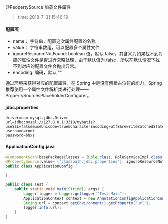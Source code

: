@PeopertySource 加载文件属性
>time: 2018-7-31 15:46:19

#### 配置项
* name： 字符串，配置这次属性配置的名称
* value： 字符串数组，可以配置多个属性文件
* ignoreResourceNotFound: boolean 值，默认  false，其含义为如果找不到对应的属性文件是否进行忽略处理，由于默认值为 false，所以在默认情况下找不到对应的配置文件会抛出异常。
* encoding: 编码，默认 ""

通过环境来获得对应的配置属性，在 Spring 中是没有解析占位符的能力，Spring 推荐使用一个属性文件解析类进行处理——PropertySourcesPlaceholderConfigurer。

#### jdbc.properties
```
driver=com.mysql.jdbc.Driver
url=jdbc:mysql://127.0.0.1:3310/mybatis?useSSL=false&useUnicode=true&characterEncoding=utf8&rewriteBatchedStatements=true&serverTimezone=PRC
username=root
password=bhxz
```

#### ApplicationConfig.java
```java
@ComponentScan(basePackageClasses = {Role.class, RoleServiceImpl.class, IndexController.class})
@PropertySource(value= {"classpath:jdbc.properties"}, ignoreResourceNotFound=true)
public class ApplicationConfig {

}
```

```java
public class Test { 
    public static void main(String[] args) {
        Logger logger = Logger.getLogger("Test-Main");
        ApplicationContext context = new AnnotationConfigApplicationContext(ApplicationConfig.class);
        String url = context.getEnvironment().getProperty("url");
        logger.info(url);
    }
}
```
